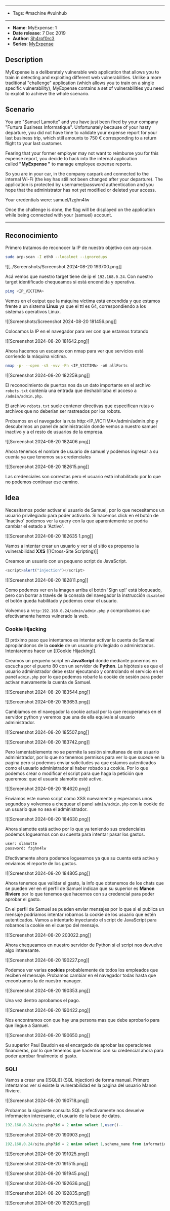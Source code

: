 
---
- Tags: #machine #vulnhub
----
- **Name**: MyExpense: 1
- **Date release**: 7 Dec 2019
- **Author**: [Sh4rpf0rc3](https://www.vulnhub.com/author/sh4rpf0rc3,662/)
- **Series**: [MyExpense](https://www.vulnhub.com/series/myexpense,265/)

## Description

MyExpense is a deliberately vulnerable web application that allows you to train in detecting and exploiting different web vulnerabilities. Unlike a more traditional "challenge" application (which allows you to train on a single specific vulnerability), MyExpense contains a set of vulnerabilities you need to exploit to achieve the whole scenario.

## Scenario

You are "Samuel Lamotte" and you have just been fired by your company "Furtura Business Informatique". Unfortunately because of your hasty departure, you did not have time to validate your expense report for your last business trip, which still amounts to 750 € corresponding to a return flight to your last customer.

Fearing that your former employer may not want to reimburse you for this expense report, you decide to hack into the internal application called **"MyExpense "** to manage employee expense reports.

So you are in your car, in the company carpark and connected to the internal Wi-Fi (the key has still not been changed after your departure). The application is protected by username/password authentication and you hope that the administrator has not yet modified or deleted your access.

Your credentials were: samuel/fzghn4lw

Once the challenge is done, the flag will be displayed on the application while being connected with your (samuel) account.


----

## Reconocimiento

Primero tratamos de reconocer la IP de nuestro objetivo con arp-scan.

```bash
sudo arp-scan -I eth0 --localnet --ignoredups
```

![[../Screenshots/Screenshot 2024-08-20 193700.png]]

Acá vemos que nuestro target tiene de ip el  ``192.168.0.24``.
Con nuestro target identificado chequeamos si está encendida y operativa.

```bash
ping <IP_VICTIMA>
```

Vemos en el output que la máquina víctima está encendida y que estamos frente a un sistema **Linux** ya que el ttl es 64, correspondiendo a los sistemas operativos Linux.

![[Screenshots/Screenshot 2024-08-20 181456.png]]


Colocamos la IP en el navegador para ver con que estamos tratando

![[Screenshot 2024-08-20 181642.png]]

Ahora hacemos un escaneo con nmap para ver que servicios está corriendo la máquina víctima.

```bash
nmap -p- --open -sS -vvv -Pn <IP_VICTIMA> -oG allPorts
```

![[Screenshot 2024-08-20 182259.png]]

El reconocimiento de puertos nos da un dato importante en el archivo `robots.txt`  contenía una entrada que deshabilitaba el acceso a `/admin/admin.php`.

El archivo `robots.txt` suele contener directivas que especifican rutas o archivos que no deberían ser rastreados por los robots.

Probamos en el navegador la ruta http:<IP_VICTIMA>/admin/admin.php y descubrimos un panel de administración donde vemos a nuestro samuel inactivo y a el resto de usuarios de la empresa.

![[Screenshot 2024-08-20 182406.png]]

Ahora tenemos el nombre de usuario de samuel y podemos ingresar a su cuenta ya que tenemos sus credenciales

![[Screenshot 2024-08-20 182615.png]]

Las credenciales son correctas pero el usuario está inhabilitado por lo que no podemos continuar ese camino. 

## Idea

Necesitamos poder activar el usuario de Samuel, por lo que necesitamos un usuario privilegiado para poder activarlo. Si hacemos click en el botón de 'Inactivo' podemos ver la query con la que aparentemente se podría cambiar el estado a 'Activo'.

![[Screenshot 2024-08-20 182635 1.png]]

Vamos a intentar crear un usuario y ver si el sitio es propenso la vulnerabilidad **XXS** [[(Cross-Site Scripting)]]

Creamos un usuario con un pequeno script de JavaScript.

```js
<script>alert("injection")</script>
```

![[Screenshot 2024-08-20 182811.png]]

Como podemos ver en la imagen arriba el botón 'Sign up!' está bloqueado, pero con borrar a través de la consola del navegador la instrucción ``disabled`` el botón queda habilitado y podemos crear el usuario.

Volvemos a ``http:192.168.0.24/admin/admin.php`` y comprobamos que efectivamente hemos vulnerado la web. 

### Cookie Hjacking

El próximo paso que intentamos es intentar activar la cuenta de Samuel apropiándonos de la **cookie** de un usuario privilegiado o administrados. Intentaremos hacer un [[Cookie Hijacking]].

Creamos un pequeño script en **JavaScript** donde mediante ponernos en escucha por el puerto 80 con un servidor de **Python**. La hipótesis es que el usuario administrador debe estar ejecutando y controlando el servicio en el panel ``admin.php`` por lo que podemos robarle la cookie de sesión para poder activar nuevamente la cuenta de Samuel. 

![[Screenshot 2024-08-20 183544.png]]

![[Screenshot 2024-08-20 183653.png]]

Cambiamos en el navegador la cookie actual por la que recuperamos en el servidor python y veremos que una de ella equivale al usuario administrador.

![[Screenshot 2024-08-20 185507.png]]

![[Screenshot 2024-08-20 183742.png]]

Pero lamentablemente no se permite la sesión simultanea de este usuario administrador, por lo que no tenemos permisos para ver lo que sucede en la pagina pero si podemos enviar solicitudes ya que estamos autenticados como el usuario administrador al haber robado su cookie. Por lo que podemos crear o modificar el script para que haga la petición que queremos: que el usuario slamotte esté activo.

![[Screenshot 2024-08-20 184620.png]]

Enviamos este nuevo script como XSS nuevamente y esperamos unos segundos y volvemos a chequear el panel ``admin/admin.php`` con la cookie de un usuario que no sea el administrador.

![[Screenshot 2024-08-20 184630.png]]

Ahora slamotte está activo por lo que ya teniendo sus credenciales podemos loguearnos con su cuenta para intentar pasar los gastos. 

```bash
user: slamotte
password: fzghn4lw
```

Efectivamente ahora podemos loguearnos ya que su cuenta está activa y enviamos el reporte de los gastos. 

![[Screenshot 2024-08-20 184805.png]]

Ahora tenemos que validar el gasto, la info que obtenemos de los chats que se pueden ver en el perfil de Samuel indican que su superior es **Manon Riviere** por lo que tenemos que hacernos con su credencial para poder aprobar el gasto. 

En el perfil de Samuel se pueden enviar mensajes por lo que si el publica un mensaje podríamos intentar robarnos la cookie de los usuario que estén autenticados. Vamos a intentarlo inyectando el script de JavaScript para robarnos la cookie en el cuerpo del mensaje.

![[Screenshot 2024-08-20 203022.png]]

Ahora chequeamos en nuestro servidor de Python si el script nos devuelve algo interesante.

![[Screenshot 2024-08-20 190227.png]]

Podemos ver varias **cookies** probablemente de todos los empleados que reciben el mensaje. Probamos cambiar en el navegador todas hasta que encontramos la de nuestro manager.

![[Screenshot 2024-08-20 190353.png]]

Una vez dentro aprobamos el pago.

![[Screenshot 2024-08-20 190422.png]]

Nos encontramos con que hay una persona mas que debe aprobarlo para que llegue a Samuel. 

![[Screenshot 2024-08-20 190650.png]]

Su superior Paul Baudoin es el encargado de aprobar las operaciones financieras, por lo que tenemos que hacernos con su credencial ahora para poder aprobar finalmente el gasto.

### SQLI

Vamos a crear una [[SQLI]] (SQL injection) de forma manual. 
Primero intentamos ver si existe la vulnerabilidad en la pagina del usuario Manon Riviere.

![[Screenshot 2024-08-20 190718.png]]

Probamos la siguiente consulta SQL y efectivamente nos devuelve informacion interesante, el usuario de la base de datos.

```sql
192.168.0.24/site.php?id = 2 union select 1,user()--
```

![[Screenshot 2024-08-20 190903.png]]

```sql
192.168.0.24/site.php?id = 2 union select 1,schema_name from information_schema.schemata-- -
```

![[Screenshot 2024-08-20 191025.png]]

![[Screenshot 2024-08-20 191515.png]]

![[Screenshot 2024-08-20 191945.png]]

![[Screenshot 2024-08-20 192636.png]]

![[Screenshot 2024-08-20 192835.png]]

![[Screenshot 2024-08-20 192925.png]]

